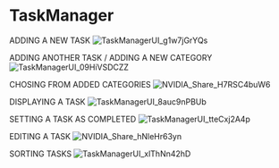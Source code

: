 # TaskManager

ADDING A NEW TASK 
![TaskManagerUI_g1w7jGrYQs](https://github.com/asanguine/TaskManager/assets/54071079/15b99b48-e314-4b7b-b7ab-df4aecf42b50)

ADDING ANOTHER TASK / ADDING A NEW CATEGORY
![TaskManagerUI_09HiVSDCZZ](https://github.com/asanguine/TaskManager/assets/54071079/add96289-1dc0-40e0-9ae4-31eded307bcf)

CHOSING FROM ADDED CATEGORIES
![NVIDIA_Share_H7RSC4buW6](https://github.com/asanguine/TaskManager/assets/54071079/95d63908-5d89-4637-9772-872b7101663b)

DISPLAYING A TASK
![TaskManagerUI_8auc9nPBUb](https://github.com/asanguine/TaskManager/assets/54071079/39b6f016-5e76-457a-adc8-cc7b086dc501)

SETTING A TASK AS COMPLETED
![TaskManagerUI_tteCxj2A4p](https://github.com/asanguine/TaskManager/assets/54071079/314ee928-b4b1-4622-9d6c-7fbd56c6f51a)

EDITING A TASK
![NVIDIA_Share_hNleHr63yn](https://github.com/asanguine/TaskManager/assets/54071079/10cb94b7-310d-4a33-9816-de6a8f2de8e3)

SORTING TASKS
![TaskManagerUI_xlThNn42hD](https://github.com/asanguine/TaskManager/assets/54071079/b6cb90ca-cc04-48b5-b41f-3d8ff4acf912)

